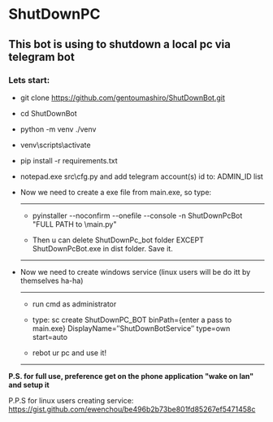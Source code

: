 # ShutDownPC
## This bot is using to shutdown a local pc via telegram bot


### Lets start:


- git clone https://github.com/gentoumashiro/ShutDownBot.git
- cd ShutDownBot
- python -m venv ./venv 
- venv\scripts\activate
- pip install -r requirements.txt
- notepad.exe src\cfg.py and add telegram account(s) id to: ADMIN_ID list
- Now we need to create a exe file from main.exe, so type:
	____
	- pyinstaller --noconfirm --onefile --console -n ShutDownPcBot "FULL PATH to \main.py"

	- Then u can delete ShutDownPc_bot folder EXCEPT ShutDownPcBot.exe in dist folder. Save it.
	____

- Now we need to create windows service (linux users will be do itt by themselves ha-ha)
	____
	- run cmd as administrator

	- type: sc create ShutDownPC_BOT binPath={enter a pass to main.exe} DisplayName=″ShutDownBotService″ type=own start=auto

	- rebot ur pc and use it!
	____

**P.S. for full use, preference get on the phone application "wake on lan" and setup it**

P.P.S for linux users creating service: https://gist.github.com/ewenchou/be496b2b73be801fd85267ef5471458c
